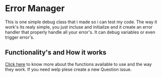 Error Manager
====
This is one simple debug class that i made so i can test my code. The way it work's its realy simple, you just incluse and initialize and it create an error handler that properly handle all your error's. It can debug variables or even trigger error's.

## Functionality's and How it works
[Click here](https://github.com/mrfhitz/ErrorManager/wiki) to know more about the functions available to use and the way they work. 
If you need welp plese create a new Question issue.

